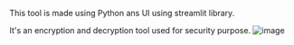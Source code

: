 This tool is made using Python ans UI using streamlit library.

It's an encryption and decryption tool used for security purpose.
![image](https://github.com/user-attachments/assets/0ec79801-1c3d-4f1e-a004-1600b2ef39f4)

